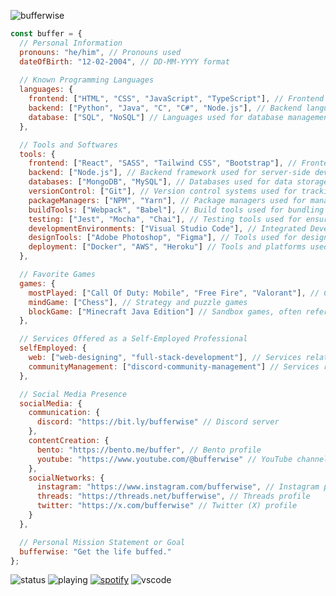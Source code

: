 ![bufferwise](https://github.com/user-attachments/assets/8cb4ccc5-a07e-4028-bd80-ed6916f966ff)
```javascript
const buffer = {
  // Personal Information
  pronouns: "he/him", // Pronouns used
  dateOfBirth: "12-02-2004", // DD-MM-YYYY format
  
  // Known Programming Languages
  languages: {
    frontend: ["HTML", "CSS", "JavaScript", "TypeScript"], // Frontend languages used for client-side development
    backend: ["Python", "Java", "C", "C#", "Node.js"], // Backend languages used for server-side development
    database: ["SQL", "NoSQL"] // Languages used for database management
  },

  // Tools and Softwares
  tools: {
    frontend: ["React", "SASS", "Tailwind CSS", "Bootstrap"], // Frontend frameworks and libraries
    backend: ["Node.js"], // Backend framework used for server-side development
    databases: ["MongoDB", "MySQL"], // Databases used for data storage and management
    versionControl: ["Git"], // Version control systems used for tracking code changes
    packageManagers: ["NPM", "Yarn"], // Package managers used for managing dependencies
    buildTools: ["Webpack", "Babel"], // Build tools used for bundling and compiling code
    testing: ["Jest", "Mocha", "Chai"], // Testing tools used for ensuring code quality
    developmentEnvironments: ["Visual Studio Code"], // Integrated Development Environment (IDE) used for coding
    designTools: ["Adobe Photoshop", "Figma"], // Tools used for designing and prototyping
    deployment: ["Docker", "AWS", "Heroku"] // Tools and platforms used for deployment and hosting
  },

  // Favorite Games
  games: {
    mostPlayed: ["Call Of Duty: Mobile", "Free Fire", "Valorant"], // Competitive games, with a focus on Call Of Duty: Mobile
    mindGame: ["Chess"], // Strategy and puzzle games
    blockGame: ["Minecraft Java Edition"] // Sandbox games, often referred to as "The Block Game"
  },

  // Services Offered as a Self-Employed Professional
  selfEmployed: {
    web: ["web-designing", "full-stack-development"], // Services related to web development
    communityManagement: ["discord-community-management"] // Services related to managing online communities
  },

  // Social Media Presence
  socialMedia: {
    communication: {
      discord: "https://bit.ly/bufferwise" // Discord server
    },
    contentCreation: {
      bento: "https://bento.me/buffer", // Bento profile
      youtube: "https://www.youtube.com/@bufferwise" // YouTube channel
    },
    socialNetworks: {
      instagram: "https://www.instagram.com/bufferwise", // Instagram profile
      threads: "https://threads.net/bufferwise", // Threads profile
      twitter: "https://x.com/bufferwise" // Twitter (X) profile
    }
  },

  // Personal Mission Statement or Goal
  bufferwise: "Get the life buffed."
};
```
![status](https://api.statusbadges.me/badge/status/790846560229392444?style=for-the-badge) ![playing](https://api.statusbadges.me/badge/playing/790846560229392444?style=for-the-badge) [![spotify](https://api.statusbadges.me/badge/spotify/790846560229392444?style=for-the-badge)](https://api.statusbadges.me/openspotify/790846560229392444) ![vscode](https://api.statusbadges.me/badge/vscode/790846560229392444?style=for-the-badge)
